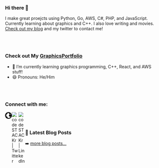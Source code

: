 ### Hi there 👋

I make great proejcts using Python, Go, AWS, C#, PHP, and JavaScript. Currently learning about graphics and C++. I also love writing and movies. [Check out my blog](https://georgeoffley.com/) and my twitter to contact me!

<br/>
<br/>

### Check out My [GraphicsPortfolio](https://github.com/georgeoffley/GraphicsPortfolio)

- 🌱 I’m currently learning graphics programming, C++, React, and AWS stuff!
- 😄 Pronouns: He/Him

<br/>
<br/>

### Connect with me:

[<img align="left" alt="codeSTACKr.com" width="22px" src="https://raw.githubusercontent.com/iconic/open-iconic/master/svg/globe.svg" />][website]
[<img align="left" alt="codeSTACKr | Twitter" width="22px" src="https://cdn.jsdelivr.net/npm/simple-icons@v3/icons/twitter.svg" />][twitter]
[<img align="left" alt="codeSTACKr | LinkedIn" width="22px" src="https://cdn.jsdelivr.net/npm/simple-icons@v3/icons/linkedin.svg" />][linkedin]

<br/>
<br/>

### 📕 Latest Blog Posts
<!-- BLOG-POST-LIST:START -->
<!-- BLOG-POST-LIST:END -->

➡️ [more blog posts...](https://georgeoffley.com/)

<!--
Link Definitions
-->

[website]: https://georgeoffley.com/
[twitter]: https://twitter.com/georgeoffley
[linkedin]: https://www.linkedin.com/in/georgeoffley/

<!--
**georgeoffley/georgeoffley** is a ✨ _special_ ✨ repository because its `README.md` (this file) appears on your GitHub profile.

Here are some ideas to get you started:

- 🔭 I’m currently working on ...
- 🌱 I’m currently learning ...
- 👯 I’m looking to collaborate on ...
- 🤔 I’m looking for help with ...
- 💬 Ask me about ...
- 📫 How to reach me: ...
- 😄 Pronouns: ...
- ⚡ Fun fact: ...
-->
